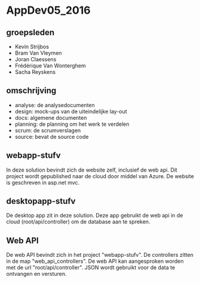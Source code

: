 ﻿# AppDev05_2016

## groepsleden

- Kevin Strijbos
- Bram Van Vleymen
- Joran Claessens
- Frédérique Van Wonterghem
- Sacha Reyskens

## omschrijving

- analyse: de analysedocumenten
- design: mock-ups van de uiteindelijke lay-out
- docs: algemene documenten 
- planning: de planning om het werk te verdelen
- scrum: de scrumverslagen
- source: bevat de source code

## webapp-stufv
In deze solution bevindt zich de website zelf, inclusief de web api. Dit project wordt gepublished naar de cloud
door middel van Azure. De website is geschreven in asp.net mvc.

## desktopapp-stufv
De desktop app zit in deze solution. Deze app gebruikt de web api in de cloud (root/api/controller) om de database aan te spreken.

## Web API
De web API bevindt zich in het project "webapp-stufv". De controllers zitten in de map "web_api_controllers". 
De web API kan aangesproken worden met de url "root/api/controller". JSON wordt gebruikt voor de data te ontvangen en versturen.
